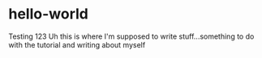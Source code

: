 # hello-world
Testing 123
Uh this is where I'm supposed to write stuff...something to do with the tutorial and writing about myself
